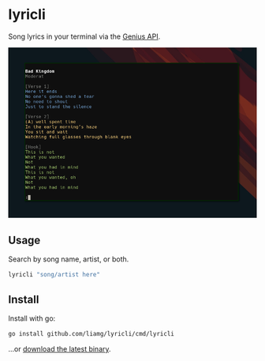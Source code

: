 # lyricli

Song lyrics in your terminal via the [Genius API](https://docs.genius.com).

![screenshot](screenshot.png)

## Usage

Search by song name, artist, or both.

```bash
lyricli "song/artist here"
```

## Install

Install with go:

```bash
go install github.com/liamg/lyricli/cmd/lyricli
```

...or [download the latest binary](https://github.com/liamg/lyricli/releases/latest).
